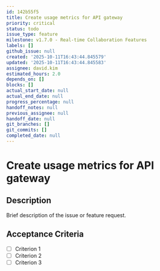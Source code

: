 ```yaml
---
id: 142b55f5
title: Create usage metrics for API gateway
priority: critical
status: todo
issue_type: feature
milestone: v1.7.0 - Real-time Collaboration Features
labels: []
github_issue: null
created: '2025-10-11T16:43:44.845579'
updated: '2025-10-11T16:43:44.845583'
assignee: david.kim
estimated_hours: 2.0
depends_on: []
blocks: []
actual_start_date: null
actual_end_date: null
progress_percentage: null
handoff_notes: null
previous_assignee: null
handoff_date: null
git_branches: []
git_commits: []
completed_date: null
---
```


# Create usage metrics for API gateway

## Description

Brief description of the issue or feature request.

## Acceptance Criteria

- [ ] Criterion 1
- [ ] Criterion 2
- [ ] Criterion 3